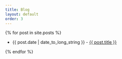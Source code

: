 ```yaml
---
title: Blog
layout: default
order: 3
---
```

{% for post in site.posts %}
<ul>
    <li>{{ post.date | date_to_long_string }} - <a href='{{ site.baseurl }}{{ post.url }}'>{{ post.title }}</a></li>
</ul>
{% endfor %}